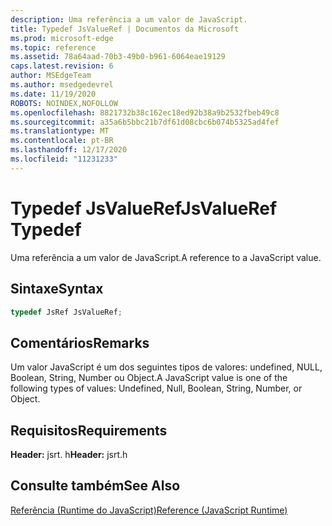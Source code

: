 ```yaml
---
description: Uma referência a um valor de JavaScript.
title: Typedef JsValueRef | Documentos da Microsoft
ms.prod: microsoft-edge
ms.topic: reference
ms.assetid: 78a64aad-70b3-49b0-b961-6064eae19129
caps.latest.revision: 6
author: MSEdgeTeam
ms.author: msedgedevrel
ms.date: 11/19/2020
ROBOTS: NOINDEX,NOFOLLOW
ms.openlocfilehash: 8821732b38c162ec18ed92b38a9b2532fbeb49c8
ms.sourcegitcommit: a35a6b5bbc21b7df61d08cbc6b074b5325ad4fef
ms.translationtype: MT
ms.contentlocale: pt-BR
ms.lasthandoff: 12/17/2020
ms.locfileid: "11231233"
---
```

# <span data-ttu-id="2e2f7-103">Typedef JsValueRef</span><span class="sxs-lookup"><span data-stu-id="2e2f7-103">JsValueRef Typedef</span></span>

<span data-ttu-id="2e2f7-104">Uma referência a um valor de JavaScript.</span><span class="sxs-lookup"><span data-stu-id="2e2f7-104">A reference to a JavaScript value.</span></span>  
  
## <span data-ttu-id="2e2f7-105">Sintaxe</span><span class="sxs-lookup"><span data-stu-id="2e2f7-105">Syntax</span></span>  
  
```cpp 
typedef JsRef JsValueRef;  
```  
  
## <span data-ttu-id="2e2f7-106">Comentários</span><span class="sxs-lookup"><span data-stu-id="2e2f7-106">Remarks</span></span>  
 <span data-ttu-id="2e2f7-107">Um valor JavaScript é um dos seguintes tipos de valores: undefined, NULL, Boolean, String, Number ou Object.</span><span class="sxs-lookup"><span data-stu-id="2e2f7-107">A JavaScript value is one of the following types of values: Undefined, Null, Boolean, String, Number, or Object.</span></span>  
  
## <span data-ttu-id="2e2f7-108">Requisitos</span><span class="sxs-lookup"><span data-stu-id="2e2f7-108">Requirements</span></span>  
 <span data-ttu-id="2e2f7-109">**Header:** jsrt. h</span><span class="sxs-lookup"><span data-stu-id="2e2f7-109">**Header:** jsrt.h</span></span>  
  
## <span data-ttu-id="2e2f7-110">Consulte também</span><span class="sxs-lookup"><span data-stu-id="2e2f7-110">See Also</span></span>  
 [<span data-ttu-id="2e2f7-111">Referência (Runtime do JavaScript)</span><span class="sxs-lookup"><span data-stu-id="2e2f7-111">Reference (JavaScript Runtime)</span></span>](../chakra-hosting/reference-javascript-runtime.md)
